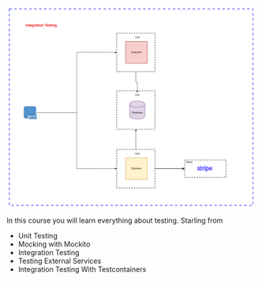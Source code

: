 ![img.png](img.png)

In this course you will learn everything about testing. Starling from
- Unit Testing
- Mocking with Mockito
- Integration Testing
- Testing External Services
- Integration Testing With Testcontainers